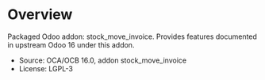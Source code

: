 # Overview

Packaged Odoo addon: stock_move_invoice. Provides features documented in upstream Odoo 16 under this addon.

- Source: OCA/OCB 16.0, addon stock_move_invoice
- License: LGPL-3
